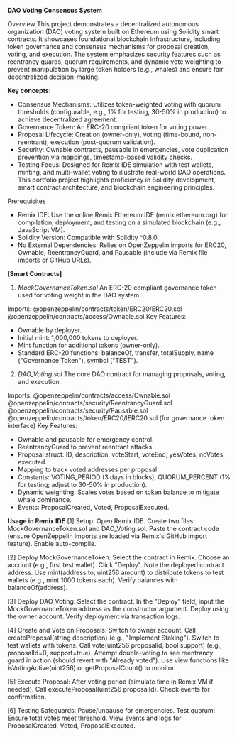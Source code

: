 **DAO Voting Consensus System**

Overview
This project demonstrates a decentralized autonomous organization (DAO) voting system built on Ethereum using Solidity smart contracts. It showcases foundational blockchain infrastructure, including token governance and consensus mechanisms for proposal creation, voting, and execution. The system emphasizes security features such as reentrancy guards, quorum requirements, and dynamic vote weighting to prevent manipulation by large token holders (e.g., whales) and ensure fair decentralized decision-making.

**Key concepts:**
 + Consensus Mechanisms: Utilizes token-weighted voting with quorum thresholds (configurable, e.g., 1% for testing, 30-50% in production) to achieve decentralized agreement.
 + Governance Token: An ERC-20 compliant token for voting power.
 + Proposal Lifecycle: Creation (owner-only), voting (time-bound, non-reentrant), execution (post-quorum validation).
 + Security: Ownable contracts, pausable in emergencies, vote duplication prevention via mappings, timestamp-based validity checks.
 + Testing Focus: Designed for Remix IDE simulation with test wallets, minting, and multi-wallet voting to illustrate real-world DAO operations.
This portfolio project highlights proficiency in Solidity development, smart contract architecture, and blockchain engineering principles.

Prerequisites
 + Remix IDE: Use the online Remix Ethereum IDE (remix.ethereum.org) for compilation, deployment, and testing on a simulated blockchain (e.g., JavaScript VM).
 + Solidity Version: Compatible with Solidity ^0.8.0.
 + No External Dependencies: Relies on OpenZeppelin imports for ERC20, Ownable, ReentrancyGuard, and Pausable (include via Remix file imports or GitHub URLs).

**[Smart Contracts]**
1. _MockGovernanceToken.sol_
   An ERC-20 compliant governance token used for voting weight in the DAO system.

Imports:
@openzeppelin/contracts/token/ERC20/ERC20.sol
@openzeppelin/contracts/access/Ownable.sol
Key Features:
 + Ownable by deployer.
 + Initial mint: 1,000,000 tokens to deployer.
 + Mint function for additional tokens (owner-only).
 + Standard ERC-20 functions: balanceOf, transfer, totalSupply, name ("Governance Token"), symbol ("TEST").

2. _DAO_Voting.sol_
   The core DAO contract for managing proposals, voting, and execution.

Imports:
@openzeppelin/contracts/access/Ownable.sol
@openzeppelin/contracts/security/ReentrancyGuard.sol
@openzeppelin/contracts/security/Pausable.sol
@openzeppelin/contracts/token/ERC20/IERC20.sol (for governance token interface)
Key Features:
 + Ownable and pausable for emergency control.
 + ReentrancyGuard to prevent reentrant attacks.
 + Proposal struct: ID, description, voteStart, voteEnd, yesVotes, noVotes, executed.
 + Mapping to track voted addresses per proposal.
 + Constants: VOTING_PERIOD (3 days in blocks), QUORUM_PERCENT (1% for testing; adjust to 30-50% in production).
 + Dynamic weighting: Scales votes based on token balance to mitigate whale dominance.
 + Events: ProposalCreated, Voted, ProposalExecuted.


**Usage in Remix IDE**
[1] Setup:
Open Remix IDE.
Create two files: MockGovernanceToken.sol and DAO_Voting.sol.
Paste the contract code (ensure OpenZeppelin imports are loaded via Remix's GitHub import feature).
Enable auto-compile.

[2] Deploy MockGovernanceToken:
Select the contract in Remix.
Choose an account (e.g., first test wallet).
Click "Deploy".
Note the deployed contract address.
Use mint(address to, uint256 amount) to distribute tokens to test wallets (e.g., mint 1000 tokens each).
Verify balances with balanceOf(address).

[3] Deploy DAO_Voting:
Select the contract.
In the "Deploy" field, input the MockGovernanceToken address as the constructor argument.
Deploy using the owner account.
Verify deployment via transaction logs.

[4] Create and Vote on Proposals:
Switch to owner account.
Call createProposal(string description) (e.g., "Implement Staking").
Switch to test wallets with tokens.
Call vote(uint256 proposalId, bool support) (e.g., proposalId=0, support=true).
Attempt double-voting to see reentrancy guard in action (should revert with "Already voted").
Use view functions like isVotingActive(uint256) or getProposalCount() to monitor.

[5] Execute Proposal:
After voting period (simulate time in Remix VM if needed).
Call executeProposal(uint256 proposalId).
Check events for confirmation.

[6] Testing Safeguards:
Pause/unpause for emergencies.
Test quorum: Ensure total votes meet threshold.
View events and logs for ProposalCreated, Voted, ProposalExecuted.
